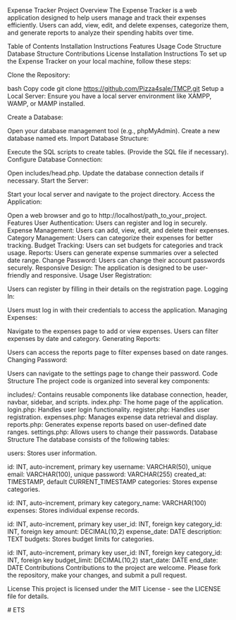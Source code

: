Expense Tracker
Project Overview
The Expense Tracker is a web application designed to help users manage and track their expenses efficiently. Users can add, view, edit, and delete expenses, categorize them, and generate reports to analyze their spending habits over time.

Table of Contents
Installation Instructions
Features
Usage
Code Structure
Database Structure
Contributions
License
Installation Instructions
To set up the Expense Tracker on your local machine, follow these steps:

Clone the Repository:

bash
Copy code
git clone https://github.com/Pizza4sale/TMCP.git
Setup a Local Server: Ensure you have a local server environment like XAMPP, WAMP, or MAMP installed.

Create a Database:

Open your database management tool (e.g., phpMyAdmin).
Create a new database named ets.
Import Database Structure:

Execute the SQL scripts to create tables. (Provide the SQL file if necessary).
Configure Database Connection:

Open includes/head.php.
Update the database connection details if necessary.
Start the Server:

Start your local server and navigate to the project directory.
Access the Application:

Open a web browser and go to http://localhost/path_to_your_project.
Features
User Authentication: Users can register and log in securely.
Expense Management: Users can add, view, edit, and delete their expenses.
Category Management: Users can categorize their expenses for better tracking.
Budget Tracking: Users can set budgets for categories and track usage.
Reports: Users can generate expense summaries over a selected date range.
Change Password: Users can change their account passwords securely.
Responsive Design: The application is designed to be user-friendly and responsive.
Usage
User Registration:

Users can register by filling in their details on the registration page.
Logging In:

Users must log in with their credentials to access the application.
Managing Expenses:

Navigate to the expenses page to add or view expenses.
Users can filter expenses by date and category.
Generating Reports:

Users can access the reports page to filter expenses based on date ranges.
Changing Password:

Users can navigate to the settings page to change their password.
Code Structure
The project code is organized into several key components:

includes/: Contains reusable components like database connection, header, navbar, sidebar, and scripts.
index.php: The home page of the application.
login.php: Handles user login functionality.
register.php: Handles user registration.
expenses.php: Manages expense data retrieval and display.
reports.php: Generates expense reports based on user-defined date ranges.
settings.php: Allows users to change their passwords.
Database Structure
The database consists of the following tables:

users: Stores user information.

id: INT, auto-increment, primary key
username: VARCHAR(50), unique
email: VARCHAR(100), unique
password: VARCHAR(255)
created_at: TIMESTAMP, default CURRENT_TIMESTAMP
categories: Stores expense categories.

id: INT, auto-increment, primary key
category_name: VARCHAR(100)
expenses: Stores individual expense records.

id: INT, auto-increment, primary key
user_id: INT, foreign key
category_id: INT, foreign key
amount: DECIMAL(10,2)
expense_date: DATE
description: TEXT
budgets: Stores budget limits for categories.

id: INT, auto-increment, primary key
user_id: INT, foreign key
category_id: INT, foreign key
budget_limit: DECIMAL(10,2)
start_date: DATE
end_date: DATE
Contributions
Contributions to the project are welcome. Please fork the repository, make your changes, and submit a pull request.

License
This project is licensed under the MIT License - see the LICENSE file for details.

#   E T S  
 